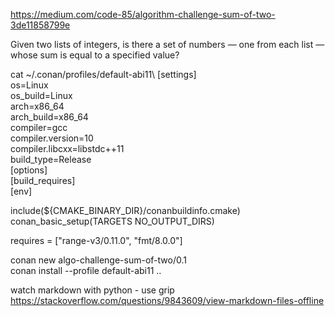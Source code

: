 https://medium.com/code-85/algorithm-challenge-sum-of-two-3de11858799e

Given two lists of integers, is there a set of numbers — one from each list — whose sum is equal to a specified value?

cat ~/.conan/profiles/default-abi11\ 
[settings]\
os=Linux\
os_build=Linux\
arch=x86_64\
arch_build=x86_64\
compiler=gcc\
compiler.version=10\
compiler.libcxx=libstdc++11\
build_type=Release\
[options]\
[build_requires]\
[env]


include(${CMAKE_BINARY_DIR}/conanbuildinfo.cmake)\
conan_basic_setup(TARGETS NO_OUTPUT_DIRS)

requires = ["range-v3/0.11.0", "fmt/8.0.0"]

conan new algo-challenge-sum-of-two/0.1\
conan install --profile default-abi11 ..


watch markdown with python - use grip\
https://stackoverflow.com/questions/9843609/view-markdown-files-offline
